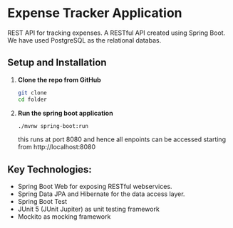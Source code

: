 # Expense Tracker Application

REST API for tracking expenses.
A RESTful API created using Spring Boot. We have used PostgreSQL as the relational databas.

## Setup and Installation

1. **Clone the repo from GitHub**
   ```sh
   git clone 
   cd folder
   ```
2. **Run the spring boot application**
   ```sh
   ./mvnw spring-boot:run
   ```
   this runs at port 8080 and hence all enpoints can be accessed starting from http://localhost:8080

## Key Technologies:
- Spring Boot Web for exposing RESTful webservices.
- Spring Data JPA and Hibernate for the  data access layer.
- Spring Boot Test
- JUnit 5 (JUnit Jupiter) as unit testing framework
- Mockito as mocking framework